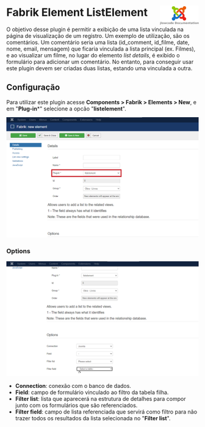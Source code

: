 # Fabrik Element ListElement <img src="/images/jlowcodelogo.png" width="102px" align="right" />

O objetivo desse plugin é permitir a exibição de uma lista vinculada na página de visualização de um registro. Um exemplo de utilização, são os comentários. Um comentário seria uma lista (id_comment, id_filme, date, nome, email, mensagem) que ficaria vinculada a lista principal (ex. Filmes), e ao visualizar um filme, no lugar do elemento *list details*, é exibido o formulário para adicionar um comentário. No entanto, para conseguir usar este plugin devem ser criadas duas listas, estando uma vinculada a outra.

## Configuração

Para utilizar este plugin acesse **Components > Fabrik > Elements > New**, e em "**Plug-in***" selecione a opcão "**listelement**".

<img src="/images/1.png" width="900px" />

### Options

<img src="/images/2.png" width="900px" />

- **Connection**: conexão com o banco de dados.
- **Field**: campo de formulário vinculado ao filtro da tabela filha.
- **Filter list**: lista que aparecerá na estrutura de detalhes para compor junto com os formulários que são referenciados.
- **Filter field**: campo de lista referenciada que servirá como filtro para não trazer todos os resultados da lista selecionada no "**Filter list**".
